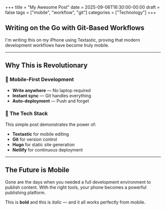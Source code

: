 +++
title = "My Awesome Post"
date = 2025-09-06T16:30:00-00:00
draft = false
tags = ["mobile", "workflow", "git"]
categories = ["Technology"]
+++

## Writing on the Go with Git-Based Workflows

I'm writing this on my iPhone using Textastic, proving that modern development workflows have become truly mobile.

---

## Why This is Revolutionary

### 📱 Mobile-First Development
- **Write anywhere** — No laptop required
- **Instant sync** — Git handles everything
- **Auto-deployment** — Push and forget

### 🚀 The Tech Stack
This simple post demonstrates the power of:
- **Textastic** for mobile editing
- **Git** for version control
- **Hugo** for static site generation
- **Netlify** for continuous deployment

---

## The Future is Mobile

Gone are the days when you needed a full development environment to publish content. With the right tools, your phone becomes a powerful publishing platform.

This is **bold** and this is *italic* — and it all works perfectly from mobile.